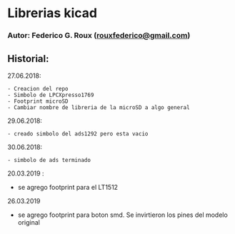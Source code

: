# Librerias kicad #

### Autor: Federico G. Roux (rouxfederico@gmail.com) ###

## Historial: ##

27.06.2018:

    - Creacion del repo
    - Simbolo de LPCXpresso1769
    - Footprint microSD
    - Cambiar nombre de libreria de la microSD a algo general

29.06.2018:
    
    - creado simbolo del ads1292 pero esta vacio

30.06.2018:

    - simbolo de ads terminado

20.03.2019 :

   - se agrego footprint para el LT1512

26.03.2019

   - se agrego footprint para boton smd. Se invirtieron los pines del modelo original
